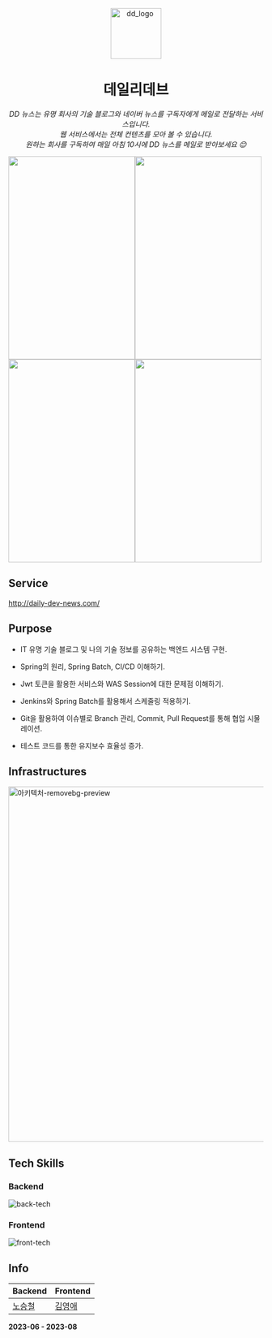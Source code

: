 <p align="center">
  <img src="https://github.com/TEAM-KN/daily_dev_back/assets/51324045/90e640de-94c1-4df0-b51c-ddd28d555d0d" alt="dd_logo" width="100">
</p>
<h1 align="center">데일리데브</h1>

<p align="center">
  <em>DD 뉴스는 유명 회사의 기술 블로그와 네이버 뉴스를 구독자에게 메일로 전달하는 서비스입니다.</em><br>
  <em>웹 서비스에서는 전체 컨텐츠를 모아 볼 수 있습니다.</em><br>
  <em>원하는 회사를 구독하여 매일 아침 10시에 DD 뉴스를 메일로 받아보세요 😊</em>
</p>

<div align="center" style="display: flex">    
  
  <img src="https://github.com/TEAM-KN/daily_dev_back/assets/51324045/e738a83c-d14e-47ff-8ee0-e6ec8ec86769" width="250" height="400"/>  
  <img src="https://github.com/TEAM-KN/daily_dev_back/assets/51324045/36a2d7f6-6c12-4a76-87f0-8089c583aa17" width="250" height="400"/>    
</div>
<div align="center" style="display: flex"> 
  <img src="https://github.com/TEAM-KN/daily_dev_back/assets/51324045/06b2ffe7-8405-4b1d-a2a9-50dea2fa92b6" width="250" height="400"/>  
  <img src="https://github.com/TEAM-KN/daily_dev_back/assets/51324045/31e7fec2-8342-4c9c-98b9-e94e7b20ab0c" width="250" height="400"/>
</div>

## Service 
http://daily-dev-news.com/

## Purpose
  * IT 유명 기술 블로그 및 나의 기술 정보를 공유하는 백엔드 시스템 구현.
    
  * Spring의 원리, Spring Batch, CI/CD 이해하기.
    
  * Jwt 토큰을 활용한 서비스와 WAS Session에 대한 문제점 이해하기.
    
  * Jenkins와 Spring Batch를 활용해서 스케줄링 적용하기.
    
  * Git을 활용하여 이슈별로 Branch 관리, Commit, Pull Request를 통해 협업 시물레이션.
    
  * 테스트 코드를 통한 유지보수 효율성 증가.  

## Infrastructures
<img width="700" alt="아키텍처-removebg-preview" src="https://github.com/TEAM-KN/daily_dev_back/assets/51324045/5e594a8e-b7f4-47f5-ad3c-1abe64549816">


## Tech Skills
### Backend
  ![back-tech](https://github.com/TEAM-KN/daily_dev_back/assets/51324045/bdb6b91f-dc10-4c92-9ed1-1c959a9609fc)

    
### Frontend
  ![front-tech](https://github.com/TEAM-KN/daily_dev_back/assets/51324045/97e48483-d471-447f-92bf-143581f8bcd0)


 
## Info
|Backend|Frontend|
|------|------|
|[노승철](https://github.com/stc9606)|[김영애](https://github.com/kkomyoung)|

**2023-06 - 2023-08**
